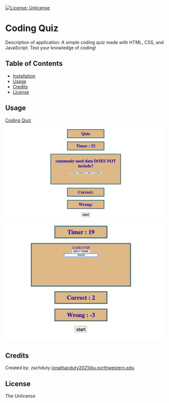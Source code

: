 
  [![License: Unlicense](https://img.shields.io/badge/license-Unlicense-blue.svg)](http://unlicense.org/)

  # Coding Quiz
 
  Description of application:
  A simple coding quiz made with HTML, CSS, and JavaScript. Test your knowledge of coding!

  ## Table of Contents
  - [Installation](#installation)
  - [Usage](#usage)
  - [Credits](#credits)
  - [License](#license)



  ## Usage

 [Coding Quiz](https://zachduty.github.io/coding_quiz/)

 ![screenshot1](./images/screenshot1.png)

 ![screenshot1](./images/screenshot2.png)

  ## Credits

  Created by:
  zachduty
  jonathanduty2021@u.northwestern.edu
 

  ## License

  The Unlicense
  


